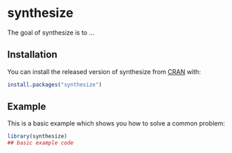 # synthesize

<!-- badges: start -->
<!-- badges: end -->

The goal of synthesize is to ...

## Installation

You can install the released version of synthesize from [CRAN](https://CRAN.R-project.org) with:

``` r
install.packages("synthesize")
```

## Example

This is a basic example which shows you how to solve a common problem:

``` r
library(synthesize)
## basic example code
```

